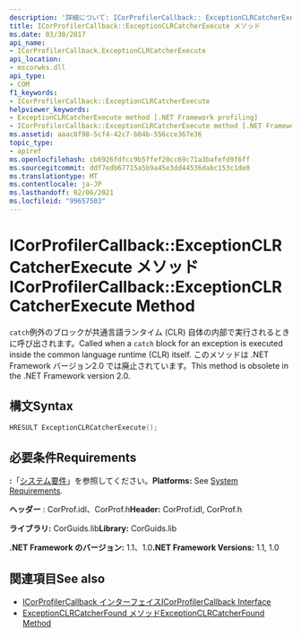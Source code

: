 ```yaml
---
description: '詳細について: ICorProfilerCallback:: ExceptionCLRCatcherExecute メソッド'
title: ICorProfilerCallback::ExceptionCLRCatcherExecute メソッド
ms.date: 03/30/2017
api_name:
- ICorProfilerCallback.ExceptionCLRCatcherExecute
api_location:
- mscorwks.dll
api_type:
- COM
f1_keywords:
- ICorProfilerCallback::ExceptionCLRCatcherExecute
helpviewer_keywords:
- ExceptionCLRCatcherExecute method [.NET Framework profiling]
- ICorProfilerCallback::ExceptionCLRCatcherExecute method [.NET Framework profiling]
ms.assetid: aaac8f98-5cf4-42c7-b04b-556cce367e36
topic_type:
- apiref
ms.openlocfilehash: cb6926fdfcc9b5ffef20cc69c71a3bafefd9f6ff
ms.sourcegitcommit: ddf7edb67715a5b9a45e3dd44536dabc153c1de0
ms.translationtype: MT
ms.contentlocale: ja-JP
ms.lasthandoff: 02/06/2021
ms.locfileid: "99657503"
---
```

# <a name="icorprofilercallbackexceptionclrcatcherexecute-method"></a><span data-ttu-id="437d0-103">ICorProfilerCallback::ExceptionCLRCatcherExecute メソッド</span><span class="sxs-lookup"><span data-stu-id="437d0-103">ICorProfilerCallback::ExceptionCLRCatcherExecute Method</span></span>

<span data-ttu-id="437d0-104">`catch`例外のブロックが共通言語ランタイム (CLR) 自体の内部で実行されるときに呼び出されます。</span><span class="sxs-lookup"><span data-stu-id="437d0-104">Called when a `catch` block for an exception is executed inside the common language runtime (CLR) itself.</span></span> <span data-ttu-id="437d0-105">このメソッドは .NET Framework バージョン2.0 では廃止されています。</span><span class="sxs-lookup"><span data-stu-id="437d0-105">This method is obsolete in the .NET Framework version 2.0.</span></span>  
  
## <a name="syntax"></a><span data-ttu-id="437d0-106">構文</span><span class="sxs-lookup"><span data-stu-id="437d0-106">Syntax</span></span>  
  
```cpp  
HRESULT ExceptionCLRCatcherExecute();  
```  
  
## <a name="requirements"></a><span data-ttu-id="437d0-107">必要条件</span><span class="sxs-lookup"><span data-stu-id="437d0-107">Requirements</span></span>  

 <span data-ttu-id="437d0-108">**:**「[システム要件](../../get-started/system-requirements.md)」を参照してください。</span><span class="sxs-lookup"><span data-stu-id="437d0-108">**Platforms:** See [System Requirements](../../get-started/system-requirements.md).</span></span>  
  
 <span data-ttu-id="437d0-109">**ヘッダー** : CorProf.idl、CorProf.h</span><span class="sxs-lookup"><span data-stu-id="437d0-109">**Header:** CorProf.idl, CorProf.h</span></span>  
  
 <span data-ttu-id="437d0-110">**ライブラリ:** CorGuids.lib</span><span class="sxs-lookup"><span data-stu-id="437d0-110">**Library:** CorGuids.lib</span></span>  
  
 <span data-ttu-id="437d0-111">**.NET Framework のバージョン:** 1.1、1.0</span><span class="sxs-lookup"><span data-stu-id="437d0-111">**.NET Framework Versions:** 1.1, 1.0</span></span>  
  
## <a name="see-also"></a><span data-ttu-id="437d0-112">関連項目</span><span class="sxs-lookup"><span data-stu-id="437d0-112">See also</span></span>

- [<span data-ttu-id="437d0-113">ICorProfilerCallback インターフェイス</span><span class="sxs-lookup"><span data-stu-id="437d0-113">ICorProfilerCallback Interface</span></span>](icorprofilercallback-interface.md)
- [<span data-ttu-id="437d0-114">ExceptionCLRCatcherFound メソッド</span><span class="sxs-lookup"><span data-stu-id="437d0-114">ExceptionCLRCatcherFound Method</span></span>](icorprofilercallback-exceptionclrcatcherfound-method.md)
